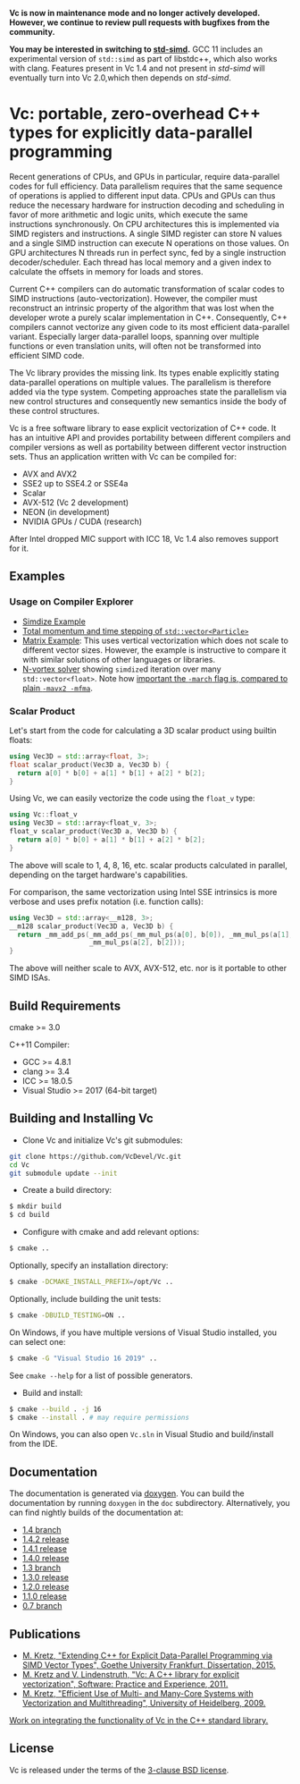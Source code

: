 **Vc is now in maintenance mode and no longer actively developed.
However, we continue to review pull requests with bugfixes from the community.**

**You may be interested in switching to [std-simd](https://github.com/VcDevel/std-simd).**
GCC 11 includes an experimental version of `std::simd` as part of libstdc++, which also works with clang.
Features present in Vc 1.4 and not present in *std-simd* will eventually turn into Vc 2.0,which then depends on *std-simd*.

# Vc: portable, zero-overhead C++ types for explicitly data-parallel programming

Recent generations of CPUs, and GPUs in particular, require data-parallel codes
for full efficiency. Data parallelism requires that the same sequence of
operations is applied to different input data. CPUs and GPUs can thus reduce
the necessary hardware for instruction decoding and scheduling in favor of more
arithmetic and logic units, which execute the same instructions synchronously.
On CPU architectures this is implemented via SIMD registers and instructions.
A single SIMD register can store N values and a single SIMD instruction can
execute N operations on those values. On GPU architectures N threads run in
perfect sync, fed by a single instruction decoder/scheduler. Each thread has
local memory and a given index to calculate the offsets in memory for loads and
stores.

Current C++ compilers can do automatic transformation of scalar codes to SIMD
instructions (auto-vectorization). However, the compiler must reconstruct an
intrinsic property of the algorithm that was lost when the developer wrote a
purely scalar implementation in C++. Consequently, C++ compilers cannot
vectorize any given code to its most efficient data-parallel variant.
Especially larger data-parallel loops, spanning over multiple functions or even
translation units, will often not be transformed into efficient SIMD code.

The Vc library provides the missing link. Its types enable explicitly stating
data-parallel operations on multiple values. The parallelism is therefore added
via the type system. Competing approaches state the parallelism via new control
structures and consequently new semantics inside the body of these control
structures.

Vc is a free software library to ease explicit vectorization of C++ code. It
has an intuitive API and provides portability between different compilers and
compiler versions as well as portability between different vector instruction
sets. Thus an application written with Vc can be compiled for:

* AVX and AVX2
* SSE2 up to SSE4.2 or SSE4a
* Scalar
* AVX-512 (Vc 2 development)
* NEON (in development)
* NVIDIA GPUs / CUDA (research)

After Intel dropped MIC support with ICC 18, Vc 1.4 also removes support for it.

## Examples

### Usage on Compiler Explorer

* [Simdize Example](https://godbolt.org/z/JVEM2j)
* [Total momentum and time stepping of `std::vector<Particle>`](https://godbolt.org/z/JNdkL9)
* [Matrix Example](https://godbolt.org/z/fFEkuX): This uses vertical
  vectorization which does not scale to different vector sizes. However, the
  example is instructive to compare it with similar solutions of other languages
  or libraries.
* [N-vortex solver](https://godbolt.org/z/4o1cg_) showing `simdize`d iteration
  over many `std::vector<float>`. Note how [important the `-march` flag is, compared
  to plain `-mavx2 -mfma`](https://godbolt.org/z/hKiOjr).

### Scalar Product

Let's start from the code for calculating a 3D scalar product using builtin floats:
```cpp
using Vec3D = std::array<float, 3>;
float scalar_product(Vec3D a, Vec3D b) {
  return a[0] * b[0] + a[1] * b[1] + a[2] * b[2];
}
```
Using Vc, we can easily vectorize the code using the `float_v` type:
```cpp
using Vc::float_v
using Vec3D = std::array<float_v, 3>;
float_v scalar_product(Vec3D a, Vec3D b) {
  return a[0] * b[0] + a[1] * b[1] + a[2] * b[2];
}
```
The above will scale to 1, 4, 8, 16, etc. scalar products calculated in parallel, depending
on the target hardware's capabilities.

For comparison, the same vectorization using Intel SSE intrinsics is more verbose and uses
prefix notation (i.e. function calls):
```cpp
using Vec3D = std::array<__m128, 3>;
__m128 scalar_product(Vec3D a, Vec3D b) {
  return _mm_add_ps(_mm_add_ps(_mm_mul_ps(a[0], b[0]), _mm_mul_ps(a[1], b[1])),
                    _mm_mul_ps(a[2], b[2]));
}
```
The above will neither scale to AVX, AVX-512, etc. nor is it portable to other SIMD ISAs.

## Build Requirements

cmake >= 3.0

C++11 Compiler:

* GCC >= 4.8.1
* clang >= 3.4
* ICC >= 18.0.5
* Visual Studio >= 2017 (64-bit target)


## Building and Installing Vc

* Clone Vc and initialize Vc's git submodules:

```sh
git clone https://github.com/VcDevel/Vc.git
cd Vc
git submodule update --init
```

* Create a build directory:

```sh
$ mkdir build
$ cd build
```

* Configure with cmake and add relevant options:

```sh
$ cmake ..
```

Optionally, specify an installation directory:

```sh
$ cmake -DCMAKE_INSTALL_PREFIX=/opt/Vc ..
```

Optionally, include building the unit tests:

```sh
$ cmake -DBUILD_TESTING=ON ..
```

On Windows, if you have multiple versions of Visual Studio installed, you can select one:

```sh
$ cmake -G "Visual Studio 16 2019" ..
```

See `cmake --help` for a list of possible generators.


* Build and install:

```sh
$ cmake --build . -j 16
$ cmake --install . # may require permissions
```

On Windows, you can also open `Vc.sln` in Visual Studio and build/install from the IDE.

## Documentation

The documentation is generated via [doxygen](http://doxygen.org). You can build
the documentation by running `doxygen` in the `doc` subdirectory.
Alternatively, you can find nightly builds of the documentation at:

* [1.4 branch](https://vcdevel.github.io/Vc-1.4/)
* [1.4.2 release](https://vcdevel.github.io/Vc-1.4.2/)
* [1.4.1 release](https://vcdevel.github.io/Vc-1.4.1/)
* [1.4.0 release](https://vcdevel.github.io/Vc-1.4.0/)
* [1.3 branch](https://vcdevel.github.io/Vc-1.3/)
* [1.3.0 release](https://vcdevel.github.io/Vc-1.3.0/)
* [1.2.0 release](https://vcdevel.github.io/Vc-1.2.0/)
* [1.1.0 release](https://vcdevel.github.io/Vc-1.1.0/)
* [0.7 branch](https://vcdevel.github.io/Vc-0.7/)

## Publications

* [M. Kretz, "Extending C++ for Explicit Data-Parallel Programming via SIMD
  Vector Types", Goethe University Frankfurt, Dissertation,
  2015.](http://publikationen.ub.uni-frankfurt.de/frontdoor/index/index/docId/38415)
* [M. Kretz and V. Lindenstruth, "Vc: A C++ library for explicit
  vectorization", Software: Practice and Experience,
  2011.](http://dx.doi.org/10.1002/spe.1149)
* [M. Kretz, "Efficient Use of Multi- and Many-Core Systems with Vectorization
  and Multithreading", University of Heidelberg,
  2009.](http://code.compeng.uni-frankfurt.de/attachments/13/Diplomarbeit.pdf)

[Work on integrating the functionality of Vc in the C++ standard library.](
https://github.com/VcDevel/Vc/wiki/ISO-Standardization-of-the-Vector-classes)

## License

Vc is released under the terms of the [3-clause BSD license](http://opensource.org/licenses/BSD-3-Clause).
